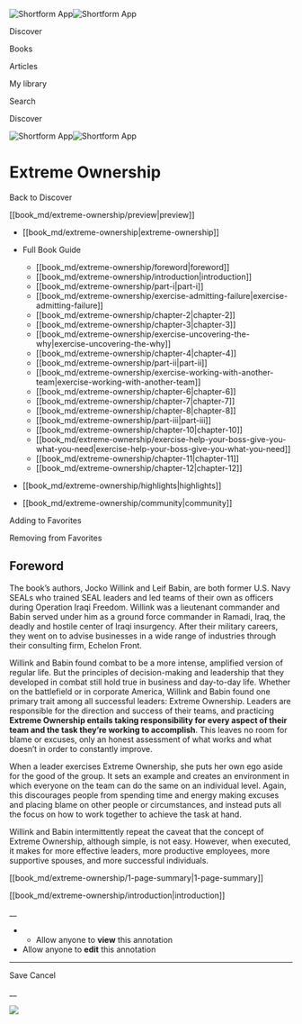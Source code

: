 ![Shortform App](/img/logo.36a2399e.svg)![Shortform App](/img/logo-dark.70c1b072.svg)

Discover

Books

Articles

My library

Search

Discover

![Shortform App](/img/logo.36a2399e.svg)![Shortform App](/img/logo-dark.70c1b072.svg)

# Extreme Ownership

Back to Discover

[[book_md/extreme-ownership/preview|preview]]

  * [[book_md/extreme-ownership|extreme-ownership]]
  * Full Book Guide

    * [[book_md/extreme-ownership/foreword|foreword]]
    * [[book_md/extreme-ownership/introduction|introduction]]
    * [[book_md/extreme-ownership/part-i|part-i]]
    * [[book_md/extreme-ownership/exercise-admitting-failure|exercise-admitting-failure]]
    * [[book_md/extreme-ownership/chapter-2|chapter-2]]
    * [[book_md/extreme-ownership/chapter-3|chapter-3]]
    * [[book_md/extreme-ownership/exercise-uncovering-the-why|exercise-uncovering-the-why]]
    * [[book_md/extreme-ownership/chapter-4|chapter-4]]
    * [[book_md/extreme-ownership/part-ii|part-ii]]
    * [[book_md/extreme-ownership/exercise-working-with-another-team|exercise-working-with-another-team]]
    * [[book_md/extreme-ownership/chapter-6|chapter-6]]
    * [[book_md/extreme-ownership/chapter-7|chapter-7]]
    * [[book_md/extreme-ownership/chapter-8|chapter-8]]
    * [[book_md/extreme-ownership/part-iii|part-iii]]
    * [[book_md/extreme-ownership/chapter-10|chapter-10]]
    * [[book_md/extreme-ownership/exercise-help-your-boss-give-you-what-you-need|exercise-help-your-boss-give-you-what-you-need]]
    * [[book_md/extreme-ownership/chapter-11|chapter-11]]
    * [[book_md/extreme-ownership/chapter-12|chapter-12]]
  * [[book_md/extreme-ownership/highlights|highlights]]
  * [[book_md/extreme-ownership/community|community]]



Adding to Favorites 

Removing from Favorites 

## Foreword

The book’s authors, Jocko Willink and Leif Babin, are both former U.S. Navy SEALs who trained SEAL leaders and led teams of their own as officers during Operation Iraqi Freedom. Willink was a lieutenant commander and Babin served under him as a ground force commander in Ramadi, Iraq, the deadly and hostile center of Iraqi insurgency. After their military careers, they went on to advise businesses in a wide range of industries through their consulting firm, Echelon Front.

Willink and Babin found combat to be a more intense, amplified version of regular life. But the principles of decision-making and leadership that they developed in combat still hold true in business and day-to-day life. Whether on the battlefield or in corporate America, Willink and Babin found one primary trait among all successful leaders: Extreme Ownership. Leaders are responsible for the direction and success of their teams, and practicing **Extreme Ownership entails taking responsibility for every aspect of their team and the task they’re working to accomplish**. This leaves no room for blame or excuses, only an honest assessment of what works and what doesn’t in order to constantly improve.

When a leader exercises Extreme Ownership, she puts her own ego aside for the good of the group. It sets an example and creates an environment in which everyone on the team can do the same on an individual level. Again, this discourages people from spending time and energy making excuses and placing blame on other people or circumstances, and instead puts all the focus on how to work together to achieve the task at hand.

Willink and Babin intermittently repeat the caveat that the concept of Extreme Ownership, although simple, is not easy. However, when executed, it makes for more effective leaders, more productive employees, more supportive spouses, and more successful individuals.

[[book_md/extreme-ownership/1-page-summary|1-page-summary]]

[[book_md/extreme-ownership/introduction|introduction]]

__

  *   * Allow anyone to **view** this annotation
  * Allow anyone to **edit** this annotation



* * *

Save Cancel

__




![](https://bat.bing.com/action/0?ti=56018282&Ver=2&mid=9e2404b6-6b5d-4d3e-8aed-e9c7fe7d4724&sid=49fff5b0636c11eeb9c611038afc8668&vid=4a005010636c11ee80c703d4c4a7acd5&vids=0&msclkid=N&pi=0&lg=en-US&sw=800&sh=600&sc=24&nwd=1&tl=Shortform%20%7C%20Extreme%20Ownership&p=https%3A%2F%2Fwww.shortform.com%2Fapp%2Fbook%2Fextreme-ownership%2Fforeword&r=&lt=447&evt=pageLoad&sv=1&rn=716867)
